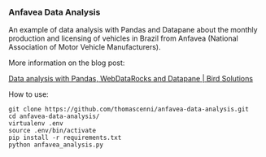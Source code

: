 ### Anfavea Data Analysis

An example of data analysis with Pandas and Datapane about the monthly production and licensing of vehicles in Brazil from Anfavea (National Association of Motor Vehicle Manufacturers).

More information on the blog post:

[Data analysis with Pandas, WebDataRocks and Datapane | Bird Solutions](https://thomascenni.com/blog/data-analysis-with-pandas-webdatarocks-and-datapane/)

How to use:

```
git clone https://github.com/thomascenni/anfavea-data-analysis.git
cd anfavea-data-analysis/
virtualenv .env
source .env/bin/activate
pip install -r requirements.txt
python anfavea_analysis.py 
```
